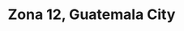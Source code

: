 ---
title: Zona 12, Guatemala City
url: /zona-12-guatemala-city/
latitude: 14.6
longitude: -90.546
---